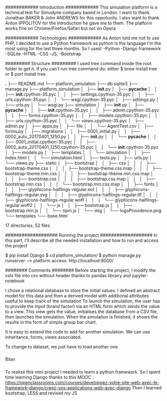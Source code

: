 ############
Introduction
############
This simulation platform is a technical test for Simudyne company based in London. 
I want to thank Jonathan BAKER & John ANDREWS for this oppotunity. 
I also want to thank Anton IPPOLITOV for the introduction he gave me to them.
The platform works fine on Chrome/Firefox/Safari but not on Opera


############
Technologies
############
As Anton told me not to use PHP, I decided to use a Python framework as python is the language I'm the most using for the last three months. So I used:
	-Python
	-Django framework
	-SQLite
	-HTML
	-CSS
	-JS,
	-Bootstrap



#########
Structure
#########
I used tree command inside the root folder to get it.
If you can't run tree command do:
either $ brew install tree
or $ port install tree

.
├── README.md
└── platform_simulation
    ├── db.sqlite3
    ├── manage.py
    ├── platform_simulation
    │   ├── __init__.py
    │   ├── __pycache__
    │   │   ├── __init__.cpython-35.pyc
    │   │   ├── settings.cpython-35.pyc
    │   │   ├── urls.cpython-35.pyc
    │   │   └── wsgi.cpython-35.pyc
    │   ├── settings.py
    │   ├── urls.py
    │   └── wsgi.py
    ├── simulation
    │   ├── __init__.py
    │   ├── __pycache__
    │   │   ├── __init__.cpython-35.pyc
    │   │   ├── admin.cpython-35.pyc
    │   │   ├── forms.cpython-35.pyc
    │   │   ├── models.cpython-35.pyc
    │   │   ├── urls.cpython-35.pyc
    │   │   └── views.cpython-35.pyc
    │   ├── admin.py
    │   ├── apps.py
    │   ├── file
    │   │   └── AgentTest.csv
    │   ├── forms.py
    │   ├── migrations
    │   │   ├── 0001_initial.py
    │   │   ├── 0002_auto_20170401_1250.py
    │   │   ├── __init__.py
    │   │   └── __pycache__
    │   │       ├── 0001_initial.cpython-35.pyc
    │   │       ├── 0002_auto_20170401_1250.cpython-35.pyc
    │   │       └── __init__.cpython-35.pyc
    │   ├── models.py
    │   ├── templates
    │   │   └── simulation
    │   │       ├── index.html
    │   │       └── simulation.html
    │   ├── tests.py
    │   ├── urls.py
    │   └── views.py
    ├── static
    │   ├── bootstrap
    │   │   ├── css
    │   │   │   ├── bootstrap-theme.css
    │   │   │   ├── bootstrap-theme.css.map
    │   │   │   ├── bootstrap-theme.min.css
    │   │   │   ├── bootstrap-theme.min.css.map
    │   │   │   ├── bootstrap.css
    │   │   │   ├── bootstrap.css.map
    │   │   │   ├── bootstrap.min.css
    │   │   │   └── bootstrap.min.css.map
    │   │   ├── fonts
    │   │   │   ├── glyphicons-halflings-regular.eot
    │   │   │   ├── glyphicons-halflings-regular.svg
    │   │   │   ├── glyphicons-halflings-regular.ttf
    │   │   │   ├── glyphicons-halflings-regular.woff
    │   │   │   └── glyphicons-halflings-regular.woff2
    │   │   └── js
    │   │       ├── bootstrap.js
    │   │       ├── bootstrap.min.js
    │   │       └── npm.js
    │   └── img
    │       └── logoProvidence.png
    └── templates
        └── base.html

17 directories, 52 files





###################
Running the project
###################
In this part, I'll describe all the needed installation and how to run and access the project

$ pip install Django
$ cd platform_simulation/
$ python manage.py runserver --> platform access: http://localhost:8000/





########
Comments
########
Before starting the project, I modify the xslx file into csv without header thanks to pandas librairy and jupyter-notebook

I chose a relational database to store the initial values. 
I defined an abstract model for this data and then a derived model with additional attributes useful to keep track of the simulation
To launch the simulation, the user has to provide the input (brand factor) via an HTML form which sends the value to a view. 
This view gets the value, initialises the database from a CSV file, then launches the simulation. 
When the simulation is finished, it shows the results in the form of simple group bar chart.

It is easy to extend the code to add for another simulation. We can use inheritance, forms, views associated.

To change to dataset, we just have to load another one





#####
Bilan
#####
To realize this mini project I needed to learn a python framework. So I spent time learning Django thanks to this MOOC : 
https://openclassrooms.com/courses/developpez-votre-site-web-avec-le-framework-django/creez-vos-applications-web-avec-django
Then I learned bootstrap, LESS and revised my JS


